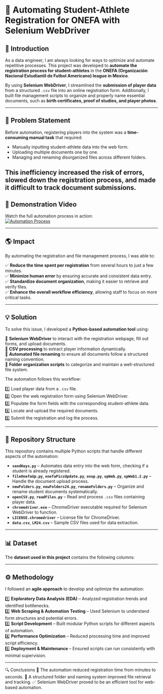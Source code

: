# 🏈 Automating Student-Athlete Registration for ONEFA with Selenium WebDriver

## 📌 Introduction

As a data engineer, I am always looking for ways to optimize and automate repetitive processes. This project was developed to **automate the registration process for student-athletes** in the **ONEFA (Organización Nacional Estudiantil de Futbol Americano) league in Mexico**.  

By using **Selenium WebDriver**, I streamlined the **submission of player data** from a structured `.csv` file into an online registration form. Additionally, I built file management scripts to organize and properly name essential documents, such as **birth certificates, proof of studies, and player photos**.

---

## 🚨 Problem Statement

Before automation, registering players into the system was a **time-consuming manual task** that required:  

- Manually inputting student-athlete data into the web form.  
- Uploading multiple documents one by one.  
- Managing and renaming disorganized files across different folders.  

This inefficiency **increased the risk of errors**, slowed down the registration process, and made it difficult to track document submissions.
---

## 🎥 Demonstration Video

Watch the full automation process in action:  
[![Automation Process](https://img.youtube.com/vi/KIzI0PT7JfE/0.jpg)](https://www.youtube.com/watch?v=KIzI0PT7JfE)

---

## 🌎 Impact

By automating the registration and file management process, I was able to:  

✅ **Reduce the time spent per registration** from several hours to just a few minutes.  
✅ **Minimize human error** by ensuring accurate and consistent data entry.  
✅ **Standardize document organization**, making it easier to retrieve and verify files.  
✅ **Enhance the overall workflow efficiency**, allowing staff to focus on more critical tasks.  

---

## 💡 Solution

To solve this issue, I developed a **Python-based automation tool** using:  

🔹 **Selenium WebDriver** to interact with the registration webpage, fill out forms, and upload documents.  
🔹 **CSV processing** to extract player information dynamically.  
🔹 **Automated file renaming** to ensure all documents follow a structured naming convention.  
🔹 **Folder organization scripts** to categorize and maintain a well-structured file system.  

The automation follows this workflow:  

1️⃣ Load player data from a `.csv` file.  
2️⃣ Open the web registration form using Selenium WebDriver.  
3️⃣ Populate the form fields with the corresponding student-athlete data.  
4️⃣ Locate and upload the required documents.  
5️⃣ Submit the registration and log the process.  

---

## 📂 Repository Structure

This repository contains multiple Python scripts that handle different aspects of the automation:

- **`sendKeys.py`** – Automates data entry into the web form, checking if a student is already registered.  
- **`fileOnefaUp.py`**, **`onefaPicsUpdate.py`**, **`onup.py`**, **`upWeb.py`**, **`upWeb1.2.py`** – Handle the document upload process.  
- **`newFolders.py`**, **`newFolders24.py`**, **`renameFolders.py`** – Organize and rename student documents systematically.  
- **`openCSV.py`**, **`readFiles.py`** – Read and process `.csv` files containing player data.  
- **`chromedriver.exe`** – ChromeDriver executable required for Selenium WebDriver to function.  
- **`LICENSE.chromedriver`** – License file for ChromeDriver.  
- **`data.csv`**, **`LM24.csv`** – Sample CSV files used for data extraction.  

---

## 📊 Dataset

The **dataset used in this project** contains the following columns:  

 

---

## ⚙️ Methodology

I followed an **agile approach** to develop and optimize the automation:

1️⃣ **Exploratory Data Analysis (EDA)** – Analyzed registration trends and identified bottlenecks.  
2️⃣ **Web Scraping & Automation Testing** – Used Selenium to understand form structures and potential errors.  
3️⃣ **Script Development** – Built modular Python scripts for different aspects of automation.  
4️⃣ **Performance Optimization** – Reduced processing time and improved script efficiency.  
5️⃣ **Deployment & Maintenance** – Ensured scripts can run consistently with minimal supervision.  

---
🔍 Conclusions
🚀 The automation reduced registration time from minutes to seconds.
📂 A structured folder and naming system improved file retrieval and tracking.
✅ Selenium WebDriver proved to be an efficient tool for web-based automation.


